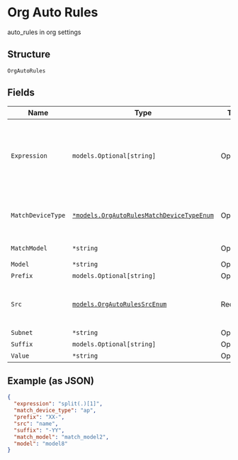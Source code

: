 
# Org Auto Rules

auto_rules in org settings

## Structure

`OrgAutoRules`

## Fields

| Name | Type | Tags | Description |
|  --- | --- | --- | --- |
| `Expression` | `models.Optional[string]` | Optional | "[0:3]"            // "abcdef" -> "abc"<br>"split(.)[1]"      // "a.b.c" -> "b"<br>"split(-)[1][0:3]" // "a1234-b5678-c90" -> "b56" |
| `MatchDeviceType` | [`*models.OrgAutoRulesMatchDeviceTypeEnum`](../../doc/models/org-auto-rules-match-device-type-enum.md) | Optional | optional/additional filter. enum: `ap`, `gateway`, `other`, `switch`<br>**Default**: `"ap"` |
| `MatchModel` | `*string` | Optional | optional/additional filter |
| `Model` | `*string` | Optional | - |
| `Prefix` | `models.Optional[string]` | Optional | - |
| `Src` | [`models.OrgAutoRulesSrcEnum`](../../doc/models/org-auto-rules-src-enum.md) | Required | enum: `dns_suffix`, `lldp_port_desc`, `lldp_system_name`, `model`, `name`, `subnet` |
| `Subnet` | `*string` | Optional | - |
| `Suffix` | `models.Optional[string]` | Optional | - |
| `Value` | `*string` | Optional | - |

## Example (as JSON)

```json
{
  "expression": "split(.)[1]",
  "match_device_type": "ap",
  "prefix": "XX-",
  "src": "name",
  "suffix": "-YY",
  "match_model": "match_model2",
  "model": "model8"
}
```

